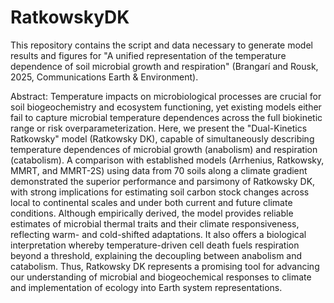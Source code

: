 # RatkowskyDK

This repository contains the script and data necessary to generate model results and figures for "A unified representation of the temperature dependence of soil microbial growth and respiration" (Brangarí and Rousk, 2025, Communications Earth & Environment).

Abstract: Temperature impacts on microbiological processes are crucial for soil biogeochemistry and ecosystem functioning, yet existing models either fail to capture microbial temperature dependences across the full biokinetic range or risk overparameterization. Here, we present the "Dual-Kinetics Ratkowsky" model (Ratkowsky DK), capable of simultaneously describing temperature dependences of microbial growth (anabolism) and respiration (catabolism). A comparison with established models (Arrhenius, Ratkowsky, MMRT, and MMRT-2S) using data from 70 soils along a climate gradient demonstrated the superior performance and parsimony of Ratkowsky DK, with strong implications for estimating soil carbon stock changes across local to continental scales and under both current and future climate conditions. Although empirically derived, the model provides reliable estimates of microbial thermal traits and their climate responsiveness, reflecting warm- and cold-shifted adaptations. It also offers a biological interpretation whereby temperature-driven cell death fuels respiration beyond a threshold, explaining the decoupling between anabolism and catabolism. Thus, Ratkowsky DK represents a promising tool for advancing our understanding of microbial and biogeochemical responses to climate and implementation of ecology into Earth system representations.

